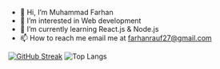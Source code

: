 - 👋 Hi, I’m Muhammad Farhan
- 👀 I’m interested in Web development
- 🌱 I’m currently learning React.js & Node.js
- 📫 How to reach me email me at farhanrauf27@gmail.com

<!---
farhanrauf27/farhanrauf27 is a ✨ special ✨ repository because its `README.md` (this file) appears on your GitHub profile.
You can click the Preview link to take a look at your changes.
--->
[![GitHub Streak](https://streak-stats.demolab.com/?user=farhanrauf27)](https://git.io/streak-stats)
![Top Langs](https://github-readme-stats.vercel.app/api/top-langs/?username=farhanrauf27&size_weight=0.5&count_weight=0.5)
